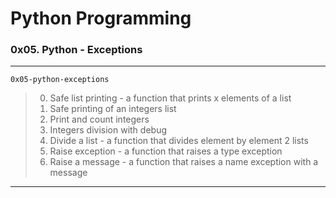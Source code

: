 # Python Programming
### 0x05. Python - Exceptions
---
`0x05-python-exceptions`
> 0. Safe list printing - a function that prints x elements of a list
> 1. Safe printing of an integers list
> 2. Print and count integers
> 3. Integers division with debug
> 4. Divide a list - a function that divides element by element 2 lists
> 5. Raise exception - a function that raises a type exception
> 6. Raise a message - a function that raises a name exception with a message
> 
---
